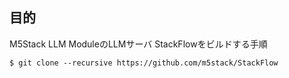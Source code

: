 
## 目的
M5Stack LLM ModuleのLLMサーバ StackFlowをビルドする手順

```
$ git clone --recursive https://github.com/m5stack/StackFlow



```
